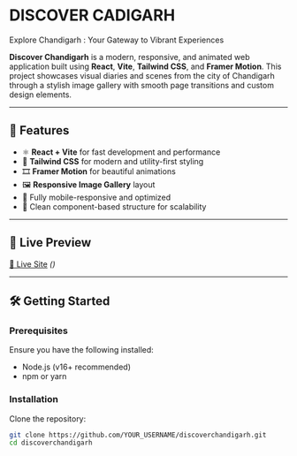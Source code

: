 # DISCOVER CADIGARH

Explore Chandigarh : Your Gateway to Vibrant Experiences

**Discover Chandigarh** is a modern, responsive, and animated web application built using **React**, **Vite**, **Tailwind CSS**, and **Framer Motion**. This project showcases visual diaries and scenes from the city of Chandigarh through a stylish image gallery with smooth page transitions and custom design elements.

---

## 🚀 Features

- ⚛️ **React + Vite** for fast development and performance
- 💨 **Tailwind CSS** for modern and utility-first styling
- 🎞️ **Framer Motion** for beautiful animations
- 🖼️ **Responsive Image Gallery** layout
- 📱 Fully mobile-responsive and optimized
- 🧠 Clean component-based structure for scalability

---

## 📸 Live Preview


[🔗 Live Site](#) *()*

---

## 🛠️ Getting Started

### Prerequisites

Ensure you have the following installed:

- Node.js (v16+ recommended)
- npm or yarn

### Installation

Clone the repository:

```bash
git clone https://github.com/YOUR_USERNAME/discoverchandigarh.git
cd discoverchandigarh
